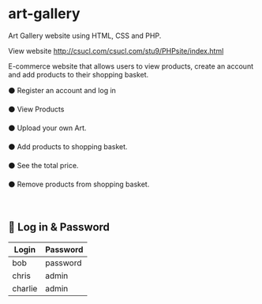 # art-gallery
 Art Gallery website using HTML, CSS and PHP.


View website
http://csucl.com/csucl.com/stu9/PHPsite/index.html



E-commerce website that allows users to view products, create an account and add products to their shopping basket.




⚫ Register an account and log in

⚫ View Products

⚫ Upload your own Art.

⚫ Add products to shopping basket.

⚫ See the total price.

⚫ Remove products from shopping basket.

<br>

## 🔑 Log in & Password 

| Login | Password |
| ------ | ------ |
| bob | password|
| chris | admin |
| charlie  | admin |
